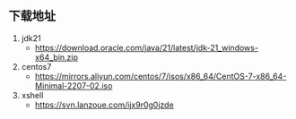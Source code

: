 ## 下载地址
1. jdk21
   - https://download.oracle.com/java/21/latest/jdk-21_windows-x64_bin.zip
2. centos7
   - https://mirrors.aliyun.com/centos/7/isos/x86_64/CentOS-7-x86_64-Minimal-2207-02.iso 
3. xshell
   - https://svn.lanzoue.com/ijx9r0g0jzde